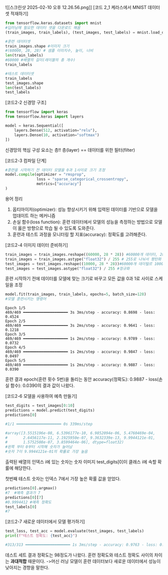 
![[스크린샷 2025-02-10 오후 12.26.56.png]]
[코드 2_1 케라스에서 MNIST 데이터셋 적재하기]
```python
from tensorflow.keras.datasets import mnist
#딥러닝에 필요한 데이터 셋을 다운로드 해옴
(train_images, train_labels), (test_images, test_labels) = mnist.load_data()

#훈련 데이터셋 
train_images.shape #이미지 크기
#(60000, 28, 28) # 샘플 이미지수, 높이, 너비
len(train_labels)
#60000 #배열의 길이(레이블의 총 개수)
train_labels

#테스트 데이터셋
train_labels
test_images.shape
len(test_labels)
test_labels
```

[코드2-2 신경망 구조]
```python
from tensorflow import keras
from tensorflow.keras import layers

model = keras.Sequential([
	layers.Dense(512, activation="relu"),
	layers.Dense(10, activation="softmax")
])
```
신경망의 핵심 구성 요소는 층!! 층(layer) == 데이터를 위한 필터(filter)

[코드2-3 컴파일 단계]
```python
#훈련을 시작하기 전 데이터 모델을 0과 1사이로 크기 조정
model.compile(optimizer = "rmsprop",
			  loss = "sparse_categorical_crossentropy",
			  metrics=["accuracy"]
)
```

용어 정리
1. 옵티마이저(optimizer): 성능 향상시키기 위해 입력된 데이터를 기반으로 모델을 업데이트 하는 메커니즘
2. 손실 함수(loss function): 훈련 데이터에서 모델의 성능을 측정하는 방법으로 모델이 옳은 방향으로 학습 될 수 있도록 도와준다.
3. 훈련과 테스트 과정을 모니터링 할 지표(accuracy): 정확도를 고려해준다.

[코드2-4 이미지 데이터 준비하기]
```python
train_images = train_images.reshape((60000, 28 * 28)) #60000개 데이터, 28*28 픽셀
train_images = train_images.astype("float32") / 255 # 255로 나눠서 평탄화 작업
test_images = test_images.reshape((10000, 28 * 28))#60000개 데이털르 10000개 데이터로 줄이는 과정
test_images = test_images.astype("float32") / 255 #정규화
```

훈련 시작하기 전에 데이터를 모델에 맞는 크기로 바꾸고 모든 값을 0과 1로 사이로 스케일을 조정

```python
model.fit(train_images, train_labels, epochs=5, batch_size=128)
#모델 훈련시키는 명령어
```

```
Epoch 1/5
469/469 ━━━━━━━━━━━━━━━━━━━━ 3s 3ms/step - accuracy: 0.8698 - loss: 0.4524
Epoch 2/5
469/469 ━━━━━━━━━━━━━━━━━━━━ 3s 2ms/step - accuracy: 0.9641 - loss: 0.1218
Epoch 3/5
469/469 ━━━━━━━━━━━━━━━━━━━━ 1s 2ms/step - accuracy: 0.9789 - loss: 0.0732
Epoch 4/5
469/469 ━━━━━━━━━━━━━━━━━━━━ 1s 2ms/step - accuracy: 0.9847 - loss: 0.0497
Epoch 5/5
469/469 ━━━━━━━━━━━━━━━━━━━━ 1s 2ms/step - accuracy: 0.9887 - loss: 0.0390
```

훈련 결과 epoch(훈련 횟수 5번)을 돌리는 동안 accuracy(정확도): 0.9887 - loss(손실 함수): 0.0390의 결과 값이 나왔다.

[코드2-6 모델을 사용하여 예측 만들기]
```python
test_digits = test_images[0:10]
predictions = model.predict(test_digits)
predictions[0]

#1/1 ━━━━━━━━━━━━━━━━━━━━ 0s 339ms/step

#array([3.5515196e-08, 6.5396177e-10, 6.9852094e-06, 5.4760469e-04,
#       2.6456117e-11, 2.1925950e-07, 9.3632339e-13, 9.9944121e-01,
#       1.5752508e-07, 3.8599464e-06], dtype=float32)
#왼쪽 부터 0부터 시작해 숫자가 늘어남
#숫자 7이 9.9944121e-01의 확률로 가장 높음
```

출력된 배열의 인덱스 i에 있는 숫자는 숫자 이미지 test_digits[0]이 클래스 i에 속할 확률에 해당한다.

첫번째 테스트 숫자는 인덱스 7에서 가장 높은 확률 값을 얻었다. 
```python
predictions[0].argmax()
#7  #예측 결과가 7
predictions[0][7]
#0.9994412 #예측 정확도
test_labels[0]
#7 
```

[코드2-7 새로운 데이터에서 모델 평가하기]
```python
test_loss, test_acc = model.evaluate(test_images, test_labels)
print(f"테스트 정확도: {test_acc}")

#313/313 ━━━━━━━━━━━━━━━━━━━━ 1s 3ms/step - accuracy: 0.9763 - loss: 0.0741 테스트 정확도: 0.980400025844574
```

데스트 세트 결과 정확도는 98정도가 나왔다. 
훈련 정확도와 테스트 정확도 사이의 차이는 **과대적합** 때문이다.
->머신 러닝 모델이 훈련 데이터보다 새로운 데이터에서 성능이 낮아지는 경향을 말한다.
